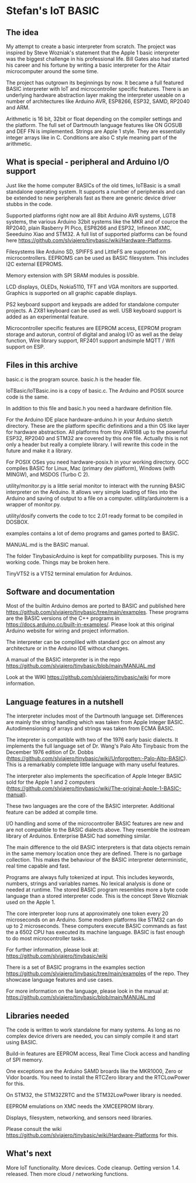# Stefan's IoT BASIC

## The idea

My attempt to create a basic interpreter from scratch. The project was inspired by Steve Wozniak's statement that the Apple 1 basic interpreter was the biggest challenge in his professional life. Bill Gates also had started his career and his fortune by writing a basic interpreter for the Altair microcomputer around the some time. 

The project has outgrown its beginnings by now. It became a full featured BASIC interpreter with IoT and microcontroller specific features. There is an underlying hardware abstraction layer making the interpreter
useable on a number of architectures like Arduino AVR, ESP8266, ESP32, SAMD, RP2040 and ARM. 

Arithmetic is 16 bit, 32bit or float depending on the compiler settings and the platform. The full set of Dartmouth language features like ON GOSUB and DEF FN is implemented. Strings are Apple 1 style. They are essentially integer arrays like in C. Conditions are also C style meaning part of the arithmetic.


## What is special - peripheral and Arduino I/O support

Just like the home computer BASICs of the old times, IoTBasic is a small standalone operating system. It supports a number of peripherals and can be extended to new peripherals fast as there are generic device driver stubbs in the code.

Supported platforms right now are all 8bit Arduino AVR systems, LGT8 systems, the various Arduino 32bit systems like the MKR and of cource the RP2040, plain Rasberry PI Pico, ESP8266 and ESP32, Infineon XMC, Seeeduino Xiao and STM32. A full list of supported platforms can be found here https://github.com/slviajero/tinybasic/wiki/Hardware-Platforms.

Filesystems like Arduino SD, SPIFFS and LittleFS are supported on microcontrollers. EEPROMS can be used
as BASIC filesystem. This includes I2C external EEPROMS.

Memory extension with SPI SRAM modules is possible.

LCD displays, OLEDs, Nokia5110, TFT and VGA monitors are supported. Graphics is supported on all graphic capable displays.

PS2 keyboard support and keypads are added for standalone computer projects. A ZX81 keyboard can be used as well. USB keyboard support is added as an experimental feature.

Microcontroller specific features are EEPROM access, EEPROM program storage and autorun, control of digital and analog I/O as well as the delay function, Wire library support, RF2401 support andsimple MQTT / Wifi support on ESP.

## Files in this archive 

basic.c is the program source. basic.h is the header file. 

IoTBasic/IoTBasic.ino is a copy of basic.c. The Arduino and POSIX source code is the same. 

In addition to this file and basic.h you need a hardware definition file.

For the Arduino IDE place hardware-arduino.h in your Arduino sketch directory. These are the platform specific definitions and a thin OS like layer for hardware abstraction. All platforms from tiny AVR168 up to the powerful ESP32, RP2040 and STM32 are covered by this one file. Actually this is not only a header but really a complete library. I will rewrite this code in the future and make it a library.

For POSIX OSes you need hardware-posix.h in your working directory. GCC compiles BASIC for Linux, Mac (primary dev platform), Windows (with MINGW), and MSDOS (Turbo C 2).

utility/monitor.py is a little serial monitor to interact with the running BASIC interpreter on the Arduino. It allows very simple loading of files into the Arduino and saving of output to a file on a computer. utility/arduinoterm is a wrapper of monitor.py.

utility/dosify converts the code to tcc 2.01 ready format to be compiled in DOSBOX.

examples contains a lot of demo programs and games ported to BASIC.

MANUAL.md is the BASIC manual.

The folder TinybasicArduino is kept for compatibility purposes. This is my working code. Things may be broken here.

TinyVT52 is a VT52 terminal emulation for Arduinos.


## Software and documentation

Most of the builtin Arduino demos are ported to BASIC and published here https://github.com/slviajero/tinybasic/tree/main/examples. These programs are the BASIC versions of the C++ programs in https://docs.arduino.cc/built-in-examples/. Please look at this original Arduino website for wiring and project information.

The interpreter can be compliled with standard gcc on almost any architecture or in the Arduino IDE without changes. 

A manual of the BASIC interpreter is in the repo https://github.com/slviajero/tinybasic/blob/main/MANUAL.md

Look at the WIKI https://github.com/slviajero/tinybasic/wiki for more information.


## Language features in a nutshell 

The interpreter includes most of the Dartmouth language set. Differences are mainly the string handling which was taken from Apple Integer BASIC. Autodimensioning of arrays and strings was taken from ECMA BASIC.

The intepreter is compatible with two of the 1976 early basic dialects. It implements the full language set of Dr. Wang's Palo Alto Tinybasic from the December 1976 edition of Dr. Dobbs (https://github.com/slviajero/tinybasic/wiki/Unforgotten:-Palo-Alto-BASIC). This is a remarkably complete little language with many useful features. 

The interpreter also implements the specification of Apple Integer BASIC sold for the Apple 1 and 2 computers (https://github.com/slviajero/tinybasic/wiki/The-original-Apple-1-BASIC-manual).

These two languages are the core of the BASIC interpreter. Additional feature can be added at compile time.

I/O handling and some of the microcontroller BASIC features are new and are not compatible to the BASIC dialects above. They resemble the iostream library of Arduinos. Enterprise BASIC had something similar.

The main difference to the old BASIC interpreters is that data objects remain in the same memory location once they are defined. There is no garbage collection. This makes the behaviour of the BASIC interpreter deterministic, real time capable and fast. 

Programs are always fully tokenized at input. This includes keywords, numbers, strings and variables names. No lexical analysis is done or needed at runtime. The stored BASIC program resembles more a byte code language than a stored interpreter code. This is the concept Steve Wozniak used on the Apple 1. 

The core interpreter loop runs at approximately one token every 20 microseconds on an Arduino. Some modern platforms like STM32 can do up to 2 microseconds. These computers execute BASIC commands as fast the a 6502 CPU has executed its machine language. BASIC is fast enough to do most microcontroller tasks.

For further information, please look at: https://github.com/slviajero/tinybasic/wiki

There is a set of BASIC programs in the examples section https://github.com/slviajero/tinybasic/tree/main/examples of the repo. They showcase language features and use cases.

For more information on the language, please look in the manual at: https://github.com/slviajero/tinybasic/blob/main/MANUAL.md


## Libraries needed

The code is written to work standalone for many systems. As long as no complex device drivers are needed, you can simply compile it and start using BASIC.

Build-in features are EEPROM access, Real Time Clock access and handling of SPI memory.

One exceptions are the Arduino SAMD broards like the MKR1000, Zero or Vidor boards. You need to install the RTCZero library and the RTCLowPower for this. 

On STM32, the STM32ZRTC and the STM32LowPower library is needed. 

EEPROM emulations on XMC needs the XMCEEPROM library. 

Displays, filesystem, networking, and sensors need libraries. 

Please consult the wiki https://github.com/slviajero/tinybasic/wiki/Hardware-Platforms for this.


## What's next

More IoT functionality. More devices. Code cleanup. Getting version 1.4. released. Then more cloud / networking functions.

